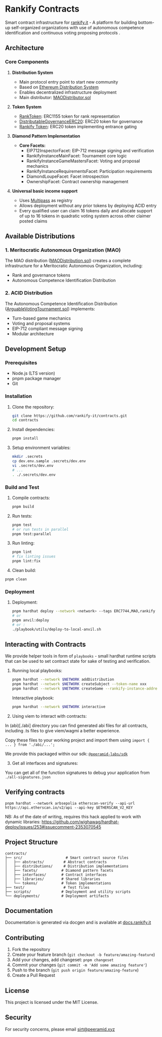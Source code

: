 # Rankify Contracts

Smart contract infrastructure for [rankify.it](https://rankify.it) - A platform for building bottom-up self-organized organizations with use of autonomous competence identification and continuous voting proposing protocols .


## Architecture

### Core Components

1. **Distribution System**
   - Main protocol entry point to start new community
   - Based on [Ethereum Distribution System](https://github.com/peeramid-labs/eds)
   - Enables decentralized infrastructure deployment
   - Main distributor: [MAODistributor.sol](./src/MAODistributor.sol)

2. **Token System**
   - [RankToken](./src/tokens/RankToken.sol): ERC1155 token for rank representation
   - [DistributableGovernanceERC20](./src/tokens/DistributableGovernanceERC20.sol): ERC20 token for governance
   - [Rankify Token](./src/tokens/Rankify.sol): ERC20 token implementing entrance gating

3. **Diamond Pattern Implementation**
   - **Core Facets:**
     - EIP712InspectorFacet: EIP-712 message signing and verification
     - RankifyInstanceMainFacet: Tournament core logic
     - RankifyInstanceGameMastersFacet: Voting and proposal mechanics
     - RankifyInstanceRequirementsFacet: Participation requirements
     - DiamondLoupeFacet: Facet introspection
     - OwnershipFacet: Contract ownership management

4. **Universal basic income support**
    - Uses [Multipass](https://github.com/peeramid-labs/multipass/) as registry
    - Allows deployment without any prior tokens by deploying ACID entry
    - Every qualified user can claim 16 tokens daily and allocate support of up to 16 tokens in quadratic voting system across other claimer posted claims


## Available Distributions

### 1. Meritocratic Autonomous Organization (MAO)

The MAO distribution ([MAODistribution.sol](./src/distributions/MAODistribution.sol)) creates a complete infrastructure for a Meritocratic Autonomous Organization, including:
- Rank and governance tokens
- Autonomous Competence Identification Distribution

### 2. ACID Distribution

The Autonomous Competence Identification Distribution ([ArguableVotingTournament.sol](./src/distributions/ArguableVotingTournament.sol)) implements:
- Turn-based game mechanics
- Voting and proposal systems
- EIP-712 compliant message signing
- Modular architecture

## Development Setup

### Prerequisites

- Node.js (LTS version)
- pnpm package manager
- Git

### Installation

1. Clone the repository:
   ```sh
   git clone https://github.com/rankify-it/contracts.git
   cd contracts
   ```

2. Install dependencies:
   ```sh
   pnpm install
   ```

3. Setup environment variables:
   ```sh
   mkdir .secrets
   cp dev.env.sample .secrets/dev.env
   vi .secrets/dev.env
   # ...
   . ./.secrets/dev.env
   ```

### Build and Test

1. Compile contracts:
   ```sh
   pnpm build
   ```

2. Run tests:
   ```sh
   pnpm test
   # or run tests in parallel
   pnpm test:parallel
   ```

3. Run linting:
   ```sh
   pnpm lint
   # fix linting issues
   pnpm lint:fix
   ```

4. Clean build:
```sh
pnpm clean
```

### Deployment

1. Deployment:
   ```sh
   pnpm hardhat deploy --network <network> --tags ERC7744,MAO,rankify
   # or
   pnpm anvil:deploy
   # or :
   ./playbook/utils/deploy-to-local-anvil.sh
   ```
## Interacting with Contracts

We provide helper tools in form of `playbooks` - small hardhat runtime scripts that can be used to set contract state for sake of testing and verification.

1. Running local playbooks:
   ```sh
   pnpm hardhat --network $NETWORK addDistribution
   pnpm hardhat --network $NETWORK createSubject --token-name xxx
   pnpm hardhat --network $NETWORK createGame --rankify-instance-address $INSTANCE_ADDRESS
   ```

   Interactive playbook:
   ```sh
   pnpm hardhat --network $NETWORK interactive
   ```

2. Using viem to interact with contracts:

In (abi)[./abi] directory you can find generated abi files for all contracts, including .ts files to give viem/wagmi a better experience.

Copy these files to your working project and import them using `import { ... } from './abi/...';`

We provide this packaged within our sdk: [`@peeramid-labs/sdk`](https://github.com/peeramid-labs/sdk)

3. Get all interfaces and signatures:

You can get all of the function signatures to debug your application from `./all-signatures.json`


## Verifying contracts

```
pnpm hardhat --network arbsepolia etherscan-verify --api-url https://api.etherscan.io/v2/api --api-key $ETHERSCAN_V2_KEY
```
NB: As of the date of writing, requires this hack applied to work with dynamic libraries: https://github.com/wighawag/hardhat-deploy/issues/253#issuecomment-2353070545

## Project Structure

```
contracts/
├── src/                    # Smart contract source files
│   ├── abstracts/         # Abstract contracts
│   ├── distributions/     # Distribution implementations
│   ├── facets/           # Diamond pattern facets
│   ├── interfaces/       # Contract interfaces
│   ├── libraries/        # Shared libraries
│   └── tokens/           # Token implementations
├── test/                  # Test files
├── scripts/              # Deployment and utility scripts
└── deployments/          # Deployment artifacts
```
## Documentation

Documentation is generated via docgen and is available at [docs.rankify.it](https://docs.rankify.it)

## Contributing

1. Fork the repository
2. Create your feature branch (`git checkout -b feature/amazing-feature`)
3. Add your changes, add changeset: `pnpm changeset`
4. Commit your changes (`git commit -m 'Add some amazing feature'`)
5. Push to the branch (`git push origin feature/amazing-feature`)
6. Create a Pull Request

## License

This project is licensed under the MIT License.

## Security

For security concerns, please email sirt@peeramid.xyz
